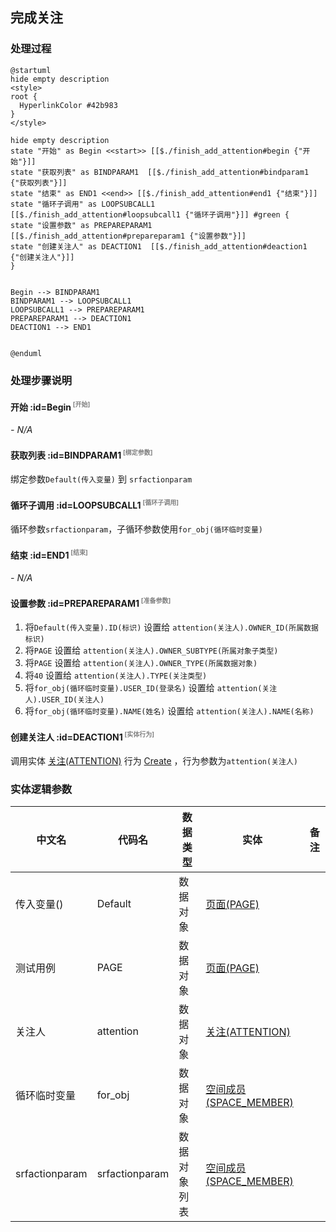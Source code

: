 ## 完成关注 <!-- {docsify-ignore-all} -->

   

### 处理过程

```plantuml
@startuml
hide empty description
<style>
root {
  HyperlinkColor #42b983
}
</style>

hide empty description
state "开始" as Begin <<start>> [[$./finish_add_attention#begin {"开始"}]]
state "获取列表" as BINDPARAM1  [[$./finish_add_attention#bindparam1 {"获取列表"}]]
state "结束" as END1 <<end>> [[$./finish_add_attention#end1 {"结束"}]]
state "循环子调用" as LOOPSUBCALL1  [[$./finish_add_attention#loopsubcall1 {"循环子调用"}]] #green {
state "设置参数" as PREPAREPARAM1  [[$./finish_add_attention#prepareparam1 {"设置参数"}]]
state "创建关注人" as DEACTION1  [[$./finish_add_attention#deaction1 {"创建关注人"}]]
}


Begin --> BINDPARAM1
BINDPARAM1 --> LOOPSUBCALL1
LOOPSUBCALL1 --> PREPAREPARAM1
PREPAREPARAM1 --> DEACTION1
DEACTION1 --> END1


@enduml
```


### 处理步骤说明

#### 开始 :id=Begin<sup class="footnote-symbol"> <font color=gray size=1>[开始]</font></sup>



*- N/A*
#### 获取列表 :id=BINDPARAM1<sup class="footnote-symbol"> <font color=gray size=1>[绑定参数]</font></sup>



绑定参数`Default(传入变量)` 到 `srfactionparam`
#### 循环子调用 :id=LOOPSUBCALL1<sup class="footnote-symbol"> <font color=gray size=1>[循环子调用]</font></sup>



循环参数`srfactionparam`，子循环参数使用`for_obj(循环临时变量)`
#### 结束 :id=END1<sup class="footnote-symbol"> <font color=gray size=1>[结束]</font></sup>



*- N/A*

#### 设置参数 :id=PREPAREPARAM1<sup class="footnote-symbol"> <font color=gray size=1>[准备参数]</font></sup>



1. 将`Default(传入变量).ID(标识)` 设置给  `attention(关注人).OWNER_ID(所属数据标识)`
2. 将`PAGE` 设置给  `attention(关注人).OWNER_SUBTYPE(所属对象子类型)`
3. 将`PAGE` 设置给  `attention(关注人).OWNER_TYPE(所属数据对象)`
4. 将`40` 设置给  `attention(关注人).TYPE(关注类型)`
5. 将`for_obj(循环临时变量).USER_ID(登录名)` 设置给  `attention(关注人).USER_ID(关注人)`
6. 将`for_obj(循环临时变量).NAME(姓名)` 设置给  `attention(关注人).NAME(名称)`

#### 创建关注人 :id=DEACTION1<sup class="footnote-symbol"> <font color=gray size=1>[实体行为]</font></sup>



调用实体 [关注(ATTENTION)](module/Base/attention.md) 行为 [Create](module/Base/attention#行为) ，行为参数为`attention(关注人)`



### 实体逻辑参数

|    中文名   |    代码名    |  数据类型    |  实体   |备注 |
| --------| --------| -------- | -------- | --------   |
|传入变量(<i class="fa fa-check"/></i>)|Default|数据对象|[页面(PAGE)](module/Wiki/article_page.md)||
|测试用例|PAGE|数据对象|[页面(PAGE)](module/Wiki/article_page.md)||
|关注人|attention|数据对象|[关注(ATTENTION)](module/Base/attention.md)||
|循环临时变量|for_obj|数据对象|[空间成员(SPACE_MEMBER)](module/Wiki/space_member.md)||
|srfactionparam|srfactionparam|数据对象列表|[空间成员(SPACE_MEMBER)](module/Wiki/space_member.md)||
